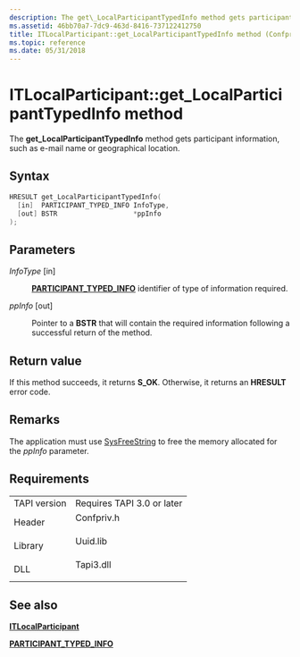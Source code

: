 ```yaml
---
description: The get\_LocalParticipantTypedInfo method gets participant information, such as e-mail name or geographical location.
ms.assetid: 46bb70a7-7dc9-463d-8416-737122412750
title: ITLocalParticipant::get_LocalParticipantTypedInfo method (Confpriv.h)
ms.topic: reference
ms.date: 05/31/2018
---
```


# ITLocalParticipant::get\_LocalParticipantTypedInfo method

The **get\_LocalParticipantTypedInfo** method gets participant information, such as e-mail name or geographical location.

## Syntax


```C++
HRESULT get_LocalParticipantTypedInfo(
  [in]  PARTICIPANT_TYPED_INFO InfoType,
  [out] BSTR                   *ppInfo
);
```



## Parameters

<dl> <dt>

*InfoType* \[in\]
</dt> <dd>

[**PARTICIPANT\_TYPED\_INFO**](participant-typed-info.md) identifier of type of information required.

</dd> <dt>

*ppInfo* \[out\]
</dt> <dd>

Pointer to a **BSTR** that will contain the required information following a successful return of the method.

</dd> </dl>

## Return value

If this method succeeds, it returns **S\_OK**. Otherwise, it returns an **HRESULT** error code.

## Remarks

The application must use [SysFreeString](/windows/win32/api/oleauto/nf-oleauto-sysfreestring) to free the memory allocated for the *ppInfo* parameter.

## Requirements



|                         |                                                                                       |
|-------------------------|---------------------------------------------------------------------------------------|
| TAPI version<br/> | Requires TAPI 3.0 or later<br/>                                                 |
| Header<br/>       | <dl> <dt>Confpriv.h</dt> </dl> |
| Library<br/>      | <dl> <dt>Uuid.lib</dt> </dl>   |
| DLL<br/>          | <dl> <dt>Tapi3.dll</dt> </dl>  |



## See also

<dl> <dt>

[**ITLocalParticipant**](itlocalparticipant.md)
</dt> <dt>

[**PARTICIPANT\_TYPED\_INFO**](participant-typed-info.md)
</dt> </dl>

 


